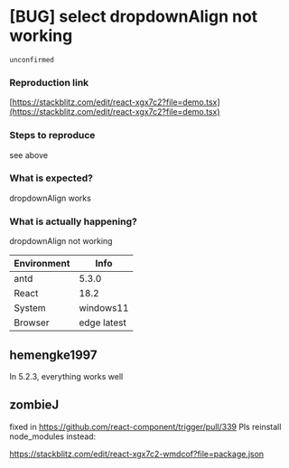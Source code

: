 # [BUG] select dropdownAlign not working

`unconfirmed`

### Reproduction link

[https://stackblitz.com/edit/react-xgx7c2?file=demo.tsx](https://stackblitz.com/edit/react-xgx7c2?file=demo.tsx)

### Steps to reproduce

see above

### What is expected?

dropdownAlign works

### What is actually happening?

dropdownAlign not working

| Environment | Info        |
| ----------- | ----------- |
| antd        | 5.3.0       |
| React       | 18.2        |
| System      | windows11   |
| Browser     | edge latest |

<!-- generated by ant-design-issue-helper. DO NOT REMOVE -->

## hemengke1997

In 5.2.3, everything works well

## zombieJ

fixed in https://github.com/react-component/trigger/pull/339
Pls reinstall node_modules instead:

https://stackblitz.com/edit/react-xgx7c2-wmdcof?file=package.json
